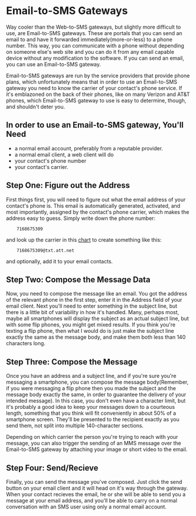 Email-to-SMS Gateways
=====================

Way cooler than the Web-to-SMS gateways, but slightly more difficult to use,
are Email-to-SMS gateways. These are portals that you can send an email to and
have it forwarded immediately(more-or-less) to a phone number. This way, you can
communicate with a phone without depending on someone else's web site and you
can do it from any email capable device without any modification to the
software. If you can send an email, you can use an Email-to-SMS gateway.

Email-to-SMS gateways are run by the service providers that provide phone plans,
which unfortunately means that in order to use an Email-to-SMS gateway you need
to know the carrier of your contact's phone service. If it's emblazoned on the
back of their phones, like on many Verizon and AT&T phones, which Email-to-SMS
gateway to use is easy to determine, though, and shouldn't deter you.

In order to use an Email-to-SMS gateway, You'll Need
----------------------------------------------------

  * a normal email account, preferably from a reputable provider.
  * a normal email client, a web client will do
  * your contact's phone number
  * your contact's carrier.

Step One: Figure out the Address
--------------------------------

First things first, you will need to figure out what the email address of your
contact's phone is. This email is automatically generated, activated, and most
importantly, assigned by the contact's phone carrier, which makes the address
easy to guess. Simply write down the phone number:

        7168675309

and look up the carrier in this [chart](https://github.com/mfitzp/List_of_SMS_gateways/blob/master/email2sms.csv)
to create something like this:

        7168675309@txt.att.net

and optionally, add it to your email contacts.

Step Two: Compose the Message Data
----------------------------------

Now, you need to compose the message like an email. You got the address of the
relevant phone in the first step, enter it in the Address field of your email
client. Next you'll need to enter something in the subject line, but there is
a little bit of variability in how it's handled. Many, perhaps most, maybe all
smartphones will display the subject as an actual subject line, but with some
flip phones, you might get mixed results. If you think you're texting a flip
phone, then what I would do is just make the subject line exactly the same as
the message body, and make them both less than 140 characters long.

Step Three: Compose the Message
-------------------------------

Once you have an address and a subject line, and if you're sure you're messaging
a smartphone, you can compose the message body(Remember, if you were messaging
a flip phone then you made the subject and the message body exactly the same, in
order to guarantee the delivery of your intended message). In this case, you
don't even have a character limit, but it's probably a good idea to keep your
messages down to a courteous length, something that you think will fit
conveniently in about 50% of a smartphone screen. They'll be presented to the
recipient exactly as you send them, not split into multiple 140-character
sections.

Depending on which carrier the person you're trying to reach with your message,
you can also trigger the sending of an MMS message over the Email-to-SMS gateway
by attaching your image or short video to the email.

Step Four: Send/Recieve
-----------------------

Finally, you can send the message you've composed. Just click the send button on
your email client and it will head on it's way through the gateway. When your
contact recieves the email, he or she will be able to send you a message at your
email address, and you'll be able to carry on a normal conversation with an SMS
user using only a normal email account.
